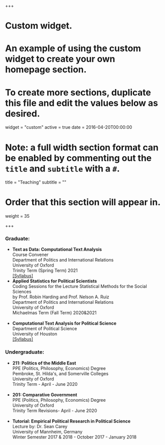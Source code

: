 
+++
# Custom widget.
# An example of using the custom widget to create your own homepage section.
# To create more sections, duplicate this file and edit the values below as desired.
widget = "custom"
active = true
date = 2016-04-20T00:00:00

# Note: a full width section format can be enabled by commenting out the `title` and `subtitle` with a `#`.
title = "Teaching"
subtitle = ""

# Order that this section will appear in.
weight = 35

+++
### Graduate:<br/>
- **Text as Data: Computational Text Analysis**<br/> Course Convener <br/> Department of Politics and International Relations <br/> University of Oxford <br/> Trinity Term (Spring Term) 2021<br/>[[Syllabus]](https://www.dropbox.com/s/39b2by3rb87gspb/Syllabus___Oxford_Text_Analysis.pdf?dl=0) <br/> 
- **Applied Statistics for Political Scientists**<br/> Coding Sessions for the Lecture Statistical Methods for the Social Sciences <br/> by Prof. Robin Harding and Prof. Nelson A. Ruiz <br/> Department of Politics and International Relations <br/> University of Oxford <br/> Michaelmas Term (Fall Term) 2020&2021<br/> <br/> 
- **Computational Text Analysis for Political Science**  <br/> Department of Political Science <br/> University of Houston <br/> [[Syllabus]](https://www.dropbox.com/s/zjeofcbphzgvjfi/Computational.pdf?dl=0)




### Undergraduate:<br/>
- **211: Politics of the Middle East**  <br/>  PPE (Politics, Philosophy, Economics) Degree<br/> Pembroke, St. Hilda's, and Somerville Colleges<br/> University of Oxford <br/> Trinity Term - April - June 2020<br/> <br/> 
- **201: Comparative Government**   <br/>  PPE (Politics, Philosophy, Economics) Degree <br/> University of Oxford <br/> Trinity Term Revisions- April - June 2020<br/> <br/> 
- **Tutorial: Empirical Political Research in Political Science**   <br/> Lecture by: Dr. Sean Carey<br/>  University of Mannheim, Germany<br/>Winter Semester 2017 & 2018 - October 2017 - January 2018 





